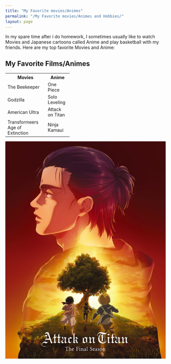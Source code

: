 ```yaml
---
title: "My Favorite movies/Animes"
permalink: "/My Favorite movies/Animes and Hobbies/"
layout: page
---
```

<p> In my spare time after i do homework, I sometimes usually like to watch Movies and Japanese cartoons called Anime and play basketball with my friends. Here are my top favorite Movies and Anime:</p>


<body>

<h2>My Favorite Films/Animes</h2>

<table style="width:40%">
<tr>
  <th>Movies</th>
  <th>Anime</th>
</tr>
<tr>
  <td>The Beekeeper</td>
  <td>One Piece </td>
</tr>
<tr>
  <td>Godzilla</td>
  <td>Solo Leveling</td>
</tr>
<tr>
  <td>American Ultra</td>
  <td>Attack on Titan</td>
</tr>
<tr>
  <td>Transformeers Age of Extinction</td>
  <td>Ninja Kamaui</td>
<table>
<body>
<img src="image.png"